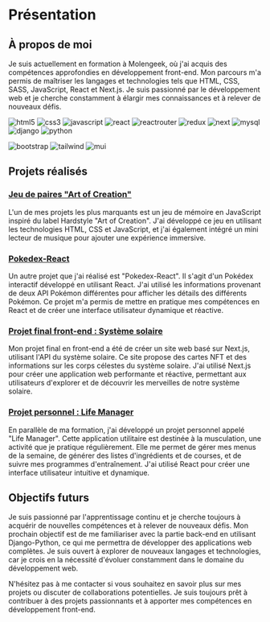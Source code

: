 # Présentation

## À propos de moi
Je suis actuellement en formation à Molengeek, où j'ai acquis des compétences approfondies en développement front-end. Mon parcours m'a permis de maîtriser les langages et technologies tels que HTML, CSS, SASS, JavaScript, React et Next.js. Je suis passionné par le développement web et je cherche constamment à élargir mes connaissances et à relever de nouveaux défis.

![html5](https://img.shields.io/badge/-HTML5-E34F26?logo=HTML5&logoColor=white&style=flat) ![css3](https://img.shields.io/badge/-CSS3-1572B6?logo=CSS3&logoColor=white&style=flat) ![javascript](https://img.shields.io/badge/-JavaScript-F7DF1E?logo=JavaScript&logoColor=black&style=flat) ![react](https://img.shields.io/badge/-ReactJs-61DAFB?logo=React&logoColor=white&style=flat) ![reactrouter](https://img.shields.io/badge/-React%20Router-CA4245?logo=React%20Router&logoColor=black&style=flat) ![redux](https://img.shields.io/badge/-Redux%20Toolkit-764ABC?logo=Redux&logoColor=white&style=flat) ![next](https://img.shields.io/badge/-Next.js-black?logo=Next.js&logoColor=white&style=flat) ![mysql](https://img.shields.io/badge/-MySQL-4479A1?logo=MySQL&logoColor=white&style=flat) ![django](https://img.shields.io/badge/-Django-092E20?logo=Django&logoColor=white&style=flat) ![python](https://img.shields.io/badge/-Python-3776AB?logo=Python&logoColor=white&style=flat) 

![bootstrap](https://img.shields.io/badge/-Bootstrap-7952B3?logo=Bootstrap&logoColor=white&style=flat) ![tailwind](https://img.shields.io/badge/-Tailwind%20CSS-white?logo=Tailwind%20CSS&logoColor=06B6D4&style=flat) ![mui](https://img.shields.io/badge/-Material%20UI-007FFF?logo=MUI&logoColor=white&style=flat) 
 
## Projets réalisés

### [Jeu de paires "Art of Creation"](https://github.com/Jihefel/jeu_paires)
L'un de mes projets les plus marquants est un jeu de mémoire en JavaScript inspiré du label Hardstyle "Art of Creation". J'ai développé ce jeu en utilisant les technologies HTML, CSS et JavaScript, et j'ai également intégré un mini lecteur de musique pour ajouter une expérience immersive.

### [Pokedex-React](https://github.com/Jihefel/Pokedex-React)
Un autre projet que j'ai réalisé est "Pokedex-React". Il s'agit d'un Pokédex interactif développé en utilisant React. J'ai utilisé les informations provenant de deux API Pokémon différentes pour afficher les détails des différents Pokémon. Ce projet m'a permis de mettre en pratique mes compétences en React et de créer une interface utilisateur dynamique et réactive.

### [Projet final front-end : Système solaire](https://github.com/Jihefel/Front-end-Projet_final-Flament_Jeremy)
Mon projet final en front-end a été de créer un site web basé sur Next.js, utilisant l'API du système solaire. Ce site propose des cartes NFT et des informations sur les corps célestes du système solaire. J'ai utilisé Next.js pour créer une application web performante et réactive, permettant aux utilisateurs d'explorer et de découvrir les merveilles de notre système solaire.

### [Projet personnel : Life Manager](https://github.com/Jihefel/life-manager)
En parallèle de ma formation, j'ai développé un projet personnel appelé "Life Manager". Cette application utilitaire est destinée à la musculation, une activité que je pratique régulièrement. Elle me permet de gérer mes menus de la semaine, de générer des listes d'ingrédients et de courses, et de suivre mes programmes d'entraînement. J'ai utilisé React pour créer une interface utilisateur intuitive et dynamique.

## Objectifs futurs
Je suis passionné par l'apprentissage continu et je cherche toujours à acquérir de nouvelles compétences et à relever de nouveaux défis. Mon prochain objectif est de me familiariser avec la partie back-end en utilisant Django-Python, ce qui me permettra de développer des applications web complètes. Je suis ouvert à explorer de nouveaux langages et technologies, car je crois en la nécessité d'évoluer constamment dans le domaine du développement web.

N'hésitez pas à me contacter si vous souhaitez en savoir plus sur mes projets ou discuter de collaborations potentielles. Je suis toujours prêt à contribuer à des projets passionnants et à apporter mes compétences en développement front-end.
